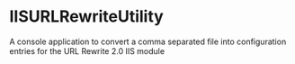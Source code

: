 IISURLRewriteUtility
====================

A console application to convert a comma separated file into configuration entries for the URL Rewrite 2.0 IIS module
